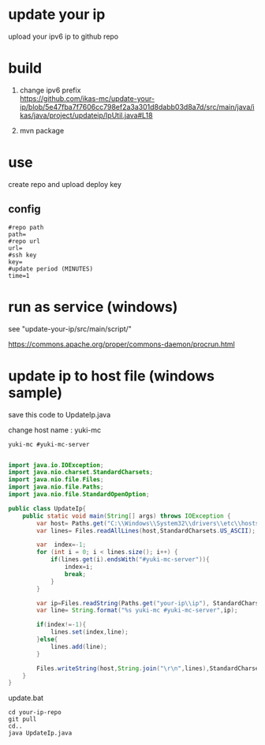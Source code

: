 # update your ip

upload your ipv6 ip to github repo



# build 
1. change ipv6 prefix   
https://github.com/ikas-mc/update-your-ip/blob/5e47fba7f7606cc798ef2a3a301d8dabb03d8a7d/src/main/java/ikas/java/project/updateip/IpUtil.java#L18

2. mvn package


# use
create repo and upload deploy key

##  config
```
#repo path
path=
#repo url
url=
#ssh key
key=
#update period (MINUTES)
time=1
```

# run as service (windows)

see "update-your-ip/src/main/script/"   

https://commons.apache.org/proper/commons-daemon/procrun.html

# update ip to host file (windows sample) 

save this code to UpdateIp.java

change host name : yuki-mc
```
yuki-mc #yuki-mc-server
```


```java

import java.io.IOException;
import java.nio.charset.StandardCharsets;
import java.nio.file.Files;
import java.nio.file.Paths;
import java.nio.file.StandardOpenOption;

public class UpdateIp{
    public static void main(String[] args) throws IOException {
        var host= Paths.get("C:\\Windows\\System32\\drivers\\etc\\hosts");
        var lines= Files.readAllLines(host,StandardCharsets.US_ASCII);

        var  index=-1;
        for (int i = 0; i < lines.size(); i++) {
            if(lines.get(i).endsWith("#yuki-mc-server")){
                index=i;
                break;
            }
        }

        var ip=Files.readString(Paths.get("your-ip\\ip"), StandardCharsets.UTF_8);
        var line= String.format("%s yuki-mc #yuki-mc-server",ip);

        if(index!=-1){
            lines.set(index,line);
        }else{
            lines.add(line);
        }

        Files.writeString(host,String.join("\r\n",lines),StandardCharsets.US_ASCII, StandardOpenOption.TRUNCATE_EXISTING);
    }
}


```

update.bat
```
cd your-ip-repo
git pull
cd..
java UpdateIp.java

```
